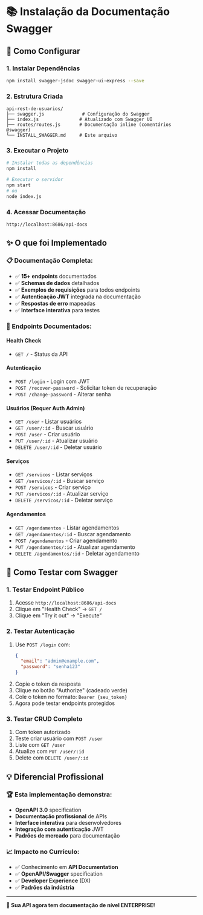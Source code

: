 # 📚 Instalação da Documentação Swagger

## 🚀 **Como Configurar**

### **1. Instalar Dependências**
```bash
npm install swagger-jsdoc swagger-ui-express --save
```

### **2. Estrutura Criada**
```
api-rest-de-usuarios/
├── swagger.js              # Configuração do Swagger
├── index.js               # Atualizado com Swagger UI
├── routes/routes.js       # Documentação inline (comentários @swagger)
└── INSTALL_SWAGGER.md     # Este arquivo
```

### **3. Executar o Projeto**
```bash
# Instalar todas as dependências
npm install

# Executar o servidor
npm start
# ou
node index.js
```

### **4. Acessar Documentação**
```
http://localhost:8686/api-docs
```

## ✨ **O que foi Implementado**

### **📋 Documentação Completa:**
- ✅ **15+ endpoints** documentados
- ✅ **Schemas de dados** detalhados
- ✅ **Exemplos de requisições** para todos endpoints
- ✅ **Autenticação JWT** integrada na documentação
- ✅ **Respostas de erro** mapeadas
- ✅ **Interface interativa** para testes

### **🔐 Endpoints Documentados:**

#### **Health Check**
- `GET /` - Status da API

#### **Autenticação** 
- `POST /login` - Login com JWT
- `POST /recover-password` - Solicitar token de recuperação
- `POST /change-password` - Alterar senha

#### **Usuários** (Requer Auth Admin)
- `GET /user` - Listar usuários
- `GET /user/:id` - Buscar usuário
- `POST /user` - Criar usuário
- `PUT /user/:id` - Atualizar usuário
- `DELETE /user/:id` - Deletar usuário

#### **Serviços**
- `GET /servicos` - Listar serviços
- `GET /servicos/:id` - Buscar serviço
- `POST /servicos` - Criar serviço
- `PUT /servicos/:id` - Atualizar serviço
- `DELETE /servicos/:id` - Deletar serviço

#### **Agendamentos**
- `GET /agendamentos` - Listar agendamentos
- `GET /agendamentos/:id` - Buscar agendamento
- `POST /agendamentos` - Criar agendamento
- `PUT /agendamentos/:id` - Atualizar agendamento
- `DELETE /agendamentos/:id` - Deletar agendamento

## 🎯 **Como Testar com Swagger**

### **1. Testar Endpoint Público**
1. Acesse `http://localhost:8686/api-docs`
2. Clique em "Health Check" → `GET /`
3. Clique em "Try it out" → "Execute"

### **2. Testar Autenticação**
1. Use `POST /login` com:
   ```json
   {
     "email": "admin@example.com",
     "password": "senha123"
   }
   ```
2. Copie o token da resposta
3. Clique no botão "Authorize" (cadeado verde)
4. Cole o token no formato: `Bearer {seu_token}`
5. Agora pode testar endpoints protegidos

### **3. Testar CRUD Completo**
1. Com token autorizado
2. Teste criar usuário com `POST /user`
3. Liste com `GET /user`
4. Atualize com `PUT /user/:id`
5. Delete com `DELETE /user/:id`

## 💡 **Diferencial Profissional**

### **🏆 Esta implementação demonstra:**
- **OpenAPI 3.0** specification
- **Documentação profissional** de APIs
- **Interface interativa** para desenvolvedores
- **Integração com autenticação** JWT
- **Padrões de mercado** para documentação

### **📈 Impacto no Currículo:**
- ✅ Conhecimento em **API Documentation**
- ✅ **OpenAPI/Swagger** specification
- ✅ **Developer Experience** (DX)
- ✅ **Padrões da indústria**

---

**🚀 Sua API agora tem documentação de nível ENTERPRISE!** 